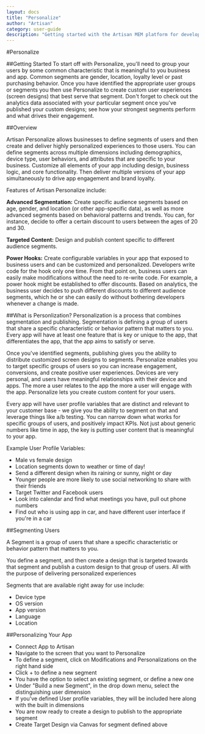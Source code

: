 ```yaml
---
layout: docs
title: "Personalize"
author: "Artisan"
category: user-guide
description: "Getting started with the Artisan MEM platform for developers."
---
```


#Personalize

##Getting Started
To start off with Personalize, you'll need to group your users by some common characteristic that is meaningful to you business and app. Common segments are gender, location, loyalty level or past purchasing behavior. Once you have identified the appropriate user groups or segments you then use Personalize to create custom user experiences (screen designs) that best serve that segment. Don't forget to check out the analytics data associated with your particular segment once you've published your custom designs; see how your strongest segments perform and what drives their engagement.

##Overview

Artisan Personalize allows businesses to define segments of users and then create and deliver highly personalized experiences to those users. You can define segments across multiple dimensions including demographics, device type, user behaviors, and attributes that are specific to your business. Customize all elements of your app including design, business logic, and core functionality. Then deliver multiple versions of your app simultaneously to drive app engagement and brand loyalty.

Features of Artisan Personalize include:

**Advanced Segmentation:**  Create specific audience segments based on age, gender, and location (or other app-specific data), as well as more advanced segments based on behavioral patterns and trends.  You can, for instance, decide to offer a certain discount to users between the ages of 20 and 30.

**Targeted Content:** Design and publish content specific to different audience segments.

**Power Hooks:**  Create configurable variables in your app that exposed to business users and can be customized and personalized.  Developers write code for the hook only one time.  From that point on, business users can easily make modifications without the need to re-write code.  For example, a power hook might be established to offer discounts.  Based on analytics, the business user decides to push different discounts to different audience segments, which he or she can easily do without bothering developers whenever a change is made.

##What is Personlization?
Personalization is a process that combines segmentation and publishing. Segmentation is defining a group of users that share a specific characteristic or behavior pattern that matters to you. Every app will have at least one feature that is key or unique to the app, that differentiates the app, that the app aims to satisfy or serve.

Once you've identified segments, publishing gives you the ability to distribute customized screen designs to segments. Personalize enables you to target specific groups of users so you can increase engagement, conversions, and create positive user experiences. Devices are very personal, and users have meaningful relationships with their device and apps. The more a user relates to the app the more a user will engage with the app. Personalize lets you create custom content for your users.

Every app will have user profile variables that are distinct and relevant to your customer base - we give you the ability to segment on that and leverage things like a/b testing. You can narrow down what works for specific groups of users, and positively impact KPIs. Not just about generic numbers like time in app, the key is putting user content that is meaningful to your app. 

Example User Profile Variables:

* Male vs female design
* Location segments down to weather or time of day!
* Send a different design when its raining or sunny, night or day
* Younger people are more likely to use social networking to share with their friends
* Target Twitter and Facebook users  
* Look into calendar and find what meetings you have, pull out phone numbers 
* Find out who is using app in car, and have different user interface if you're in a car

##Segmenting Users

A Segment is a group of users that share a specific characteristic or behavior pattern that matters to you.

You define a segment, and then create a design that is targeted towards that segment and publish a custom design to that group of users. All with the purpose of delivering personalized experiences

Segments that are available right away for use include:

* Device type
* OS version
* App version
* Language
* Location

##Personalizing Your App

* Connect App to Artisan
* Navigate to the screen that you want to Personalize
* To define a segment, click on Modifications and Personalizations on the right hand side
* Click + to define a new segment
* You have the option to select an existing segment, or define a new one
* Under "Build a new Segment", in the drop down menu, select the distinguishing user dimension
* If you've defined User profile variables, they will be included here along with the built in dimensions 
* You are now ready to create a design to publish to the appropriate segment
* Create Target Design via Canvas for segment defined above